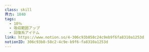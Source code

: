 ```yaml
---
class: skill
界力: 1840
tags:
  - 10％
  - 吸収範囲アップ
  - 回復系アイテム
link: https://www.notion.so/4-306c93b858c24c9eb9f6fa8310a1253d
notionID: 306c93b8-58c2-4c9e-b9f6-fa8310a1253d
---
```

